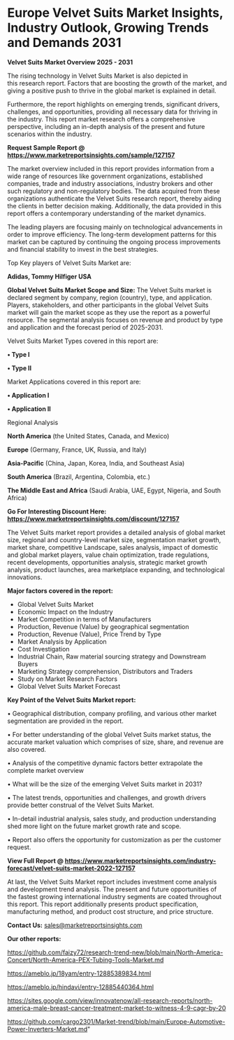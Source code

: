 # Europe Velvet Suits Market Insights, Industry Outlook, Growing Trends and Demands 2031

<Strong> Velvet Suits Market Overview 2025 - 2031</strong>

The rising technology in Velvet Suits Market is also depicted in this research report. Factors that are boosting the growth of the market, and giving a positive push to thrive in the global market is explained in detail.

Furthermore, the report highlights on emerging trends, significant drivers, challenges, and opportunities, providing all necessary data for thriving in the industry. This report market research offers a comprehensive perspective, including an in-depth analysis of the present and future scenarios within the industry.

<strong>Request Sample Report @ <a href=https://www.marketreportsinsights.com/sample/127157>https://www.marketreportsinsights.com/sample/127157</a></strong>

The market overview included in this report provides information from a wide range of resources like government organizations, established companies, trade and industry associations, industry brokers and other such regulatory and non-regulatory bodies. The data acquired from these organizations authenticate the Velvet Suits research report, thereby aiding the clients in better decision making. Additionally, the data provided in this report offers a contemporary understanding of the market dynamics.

The leading players are focusing mainly on technological advancements in order to improve efficiency. The long-term development patterns for this market can be captured by continuing the ongoing process improvements and financial stability to invest in the best strategies.

Top Key players of Velvet Suits Market are:

<strong>Adidas, Tommy Hilfiger USA</strong>

<strong><b>Global Velvet Suits Market Scope and Size:</b></strong>
The Velvet Suits market is declared segment by company, region (country), type, and application. Players, stakeholders, and other participants in the global Velvet Suits market will gain the market scope as they use the report as a powerful resource. The segmental analysis focuses on revenue and product by type and application and the forecast period of 2025-2031.

Velvet Suits Market Types covered in this report are:

<strong>• Type I

• Type II</strong>

Market Applications covered in this report are:

<strong>• Application I

• Application II</strong> 

Regional Analysis

<strong>North America</strong> (the United States, Canada, and Mexico)

<strong>Europe</strong> (Germany, France, UK, Russia, and Italy)

<strong>Asia-Pacific</strong> (China, Japan, Korea, India, and Southeast Asia)

<strong>South America</strong> (Brazil, Argentina, Colombia, etc.)

<strong>The Middle East and Africa</strong> (Saudi Arabia, UAE, Egypt, Nigeria, and South Africa)

<strong>Go For Interesting Discount Here: <a href=https://www.marketreportsinsights.com/discount/127157>https://www.marketreportsinsights.com/discount/127157</a></strong>

The Velvet Suits market report provides a detailed analysis of global market size, regional and country-level market size, segmentation market growth, market share, competitive Landscape, sales analysis, impact of domestic and global market players, value chain optimization, trade regulations, recent developments, opportunities analysis, strategic market growth analysis, product launches, area marketplace expanding, and technological innovations.

<strong><b>Major factors covered in the report:</b></strong>
<ul>
  <li>Global Velvet Suits Market </li>
  <li>Economic Impact on the Industry</li>
  <li>Market Competition in terms of Manufacturers</li>
  <li>Production, Revenue (Value) by geographical segmentation</li>
  <li>Production, Revenue (Value), Price Trend by Type</li>
  <li>Market Analysis by Application</li>
  <li>Cost Investigation</li>
  <li>Industrial Chain, Raw material sourcing strategy and Downstream Buyers</li>
  <li>Marketing Strategy comprehension, Distributors and Traders</li>
  <li>Study on Market Research Factors</li>
  <li>Global Velvet Suits Market Forecast</li>
</ul>

<strong><b>Key Point of the Velvet Suits Market report:</b></strong>

• Geographical distribution, company profiling, and various other market segmentation are provided in the report.

• For better understanding of the global Velvet Suits market status, the accurate market valuation which comprises of size, share, and revenue are also covered.

• Analysis of the competitive dynamic factors better extrapolate the complete market overview

• What will be the size of the emerging Velvet Suits market in 2031?

• The latest trends, opportunities and challenges, and growth drivers provide better construal of the Velvet Suits Market.

• In-detail industrial analysis, sales study, and production understanding shed more light on the future market growth rate and scope.

• Report also offers the opportunity for customization as per the customer request.

<strong><b>View Full Report @ <a href=https://www.marketreportsinsights.com/industry-forecast/velvet-suits-market-2022-127157>https://www.marketreportsinsights.com/industry-forecast/velvet-suits-market-2022-127157</a></b></strong>


At last, the Velvet Suits Market report includes investment come analysis and development trend analysis. The present and future opportunities of the fastest growing international industry segments are coated throughout this report. This report additionally presents product specification, manufacturing method, and product cost structure, and price structure.

<strong>Contact Us:</strong>
sales@marketreportsinsights.com

<strong>Our other reports:</strong>

<a href=https://github.com/faizy72/research-trend-new/blob/main/North-America-Concert/North-America-PEX-Tubing-Tools-Market.md>https://github.com/faizy72/research-trend-new/blob/main/North-America-Concert/North-America-PEX-Tubing-Tools-Market.md</a>

<a href=https://ameblo.jp/18yam/entry-12885389834.html>https://ameblo.jp/18yam/entry-12885389834.html</a>

<a href=https://ameblo.jp/hindavi/entry-12885440364.html>https://ameblo.jp/hindavi/entry-12885440364.html</a>

<a href=https://sites.google.com/view/innovatenow/all-research-reports/north-america-male-breast-cancer-treatment-market-to-witness-4-9-cagr-by-20>https://sites.google.com/view/innovatenow/all-research-reports/north-america-male-breast-cancer-treatment-market-to-witness-4-9-cagr-by-20</a>

<a href=https://github.com/cargo2301/Market-trend/blob/main/Europe-Automotive-Power-Inverters-Market.md>https://github.com/cargo2301/Market-trend/blob/main/Europe-Automotive-Power-Inverters-Market.md</a>"
